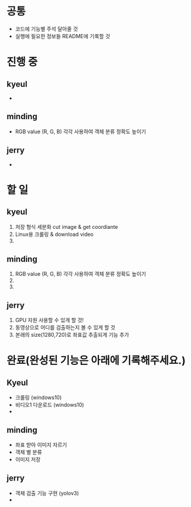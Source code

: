 # 공통
+ 코드에 기능별 주석 달아줄 것
+ 실행에 필요한 정보들 README에 기록할 것

# 진행 중
## kyeul 
+ 
## minding
+ RGB value (R, G, B) 각각 사용하여 객체 분류 정확도 높이기

## jerry
+ 

# 할  일 
## kyeul
1. 저장 형식 세분화 cut image & get coordiante
2. Linux용 크롤링 & download video
3.


## minding
1. RGB value (R, G, B) 각각 사용하여 객체 분류 정확도 높이기
2. 
3. 

## jerry
1. GPU 자원 사용할 수 있게 할 것!
2. 동영상으로 어디를 검출하는지 볼 수 있게 할 것
3. 본래의 size(1280,720)로 좌표값 추출되게 기능 추가


# 완료(완성된 기능은 아래에 기록해주세요.)
## Kyeul
+ 크롤링 (windows10)
+ 비디오1 다운로드 (windows10)
+

## minding
+ 좌표 받아 이미지 자르기
+ 객체 별 분류
+ 이미지 저장

## jerry
+ 객체 검출 기능 구현 (yolov3)
+


